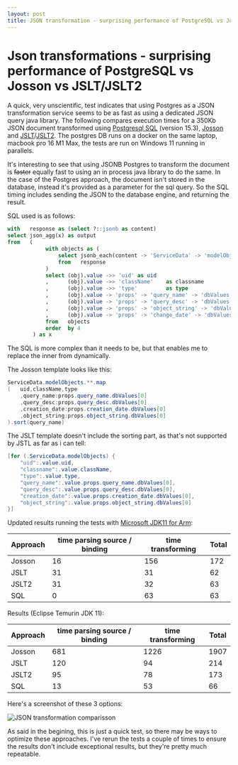 ```yaml
---
layout: post
title: JSON transformation - surprising performance of PostgreSQL vs Josson vs JSLT/JSLT2
---
```


# Json transformations - surprising performance of PostgreSQL vs Josson vs JSLT/JSLT2

A quick, very unscientific, test indicates that using Postgres as a JSON transformation service seems to be as fast as using a dedicated JSON query java library. The following compares execution times for a 350Kb JSON document transformed using [Postgresql SQL][3] (version 15.3), [Josson][1] and [JSLT][2]/[JSLT2][4]. The postgres DB runs on a docker on the same laptop, macbook pro 16 M1 Max, the tests are run on Windows 11 running in parallels.

It's interesting to see that using JSONB Postgres to transform the document is ~~faster~~ equally fast to using an in process java library to do the same. In the case of the Postgres approach, the document isn't stored in the database, instead it's provided as a parameter for the sql query. So the SQL timing includes sending the JSON to the database engine, and returning the result.

SQL used is as follows:

```sql
with   response as (select ?::jsonb as content)
select json_agg(x) as output
from   (    
            with objects as (
                select jsonb_each(content -> 'ServiceData' -> 'modelObjects') as obj
                from   response
            )
            select (obj).value ->> 'uid' as uid
            ,      (obj).value ->> 'className'    as classname
            ,      (obj).value ->> 'type'         as type
            ,      (obj).value -> 'props' -> 'query_name' -> 'dbValues' ->> 0   as query_name
            ,      (obj).value -> 'props' -> 'query_desc' -> 'dbValues' ->> 0   as query_desc
            ,      (obj).value -> 'props' -> 'object_string' -> 'dbValues' ->> 0   as object_string
            ,      (obj).value -> 'props' -> 'change_date' -> 'dbValues' ->> 0   as change_date
            from   objects
            order  by 4
        ) as x
```

The SQL is more complex than it needs to be, but that enables me to replace the inner from dynamically.

The Josson template looks like this:

```java
ServiceData.modelObjects.**.map
(   uid,className,type
    ,query_name:props.query_name.dbValues[0]
    ,query_desc:props.query_desc.dbValues[0]
    ,creation_date:props.creation_date.dbValues[0]
    ,object_string:props.object_string.dbValues[0]
).sort(query_name)
```

The JSLT template doesn't include the sorting part, as that's not supported by JSTL as far as i can tell:

```java
[for (.ServiceData.modelObjects) {
    "uid":.value.uid,
    "classname":.value.className,
    "type":.value.type,
    "query_name":.value.props.query_name.dbValues[0],
    "query_desc":.value.props.query_desc.dbValues[0],
    "creation_date":.value.props.creation_date.dbValues[0],
    "object_string":.value.props.object_string.dbValues[0]
}]
```

Updated results running the tests with [Microsoft JDK11 for Arm](5):

| Approach | time parsing source / binding | time transforming | Total |
|----------|-------------------------------|-------------------|-------|
| Josson   |                            16 |               156 |   172 |
| JSLT     |                            31 |                31 |    62 |
| JSLT2    |                            31 |                32 |    63 |
| SQL      |                             0 |                63 |    63 |

Results (Eclipse Temurin JDK 11):

| Approach | time parsing source / binding | time transforming | Total |
|----------|-------------------------------|-------------------|-------|
| Josson   |                           681 |              1226 |  1907 |
| JSLT     |                           120 |                94 |   214 |
| JSLT2    |                            95 |                78 |   173 |
| SQL      |                            13 |                53 |    66 |

Here's a screenshot of these 3 options:

![JSON transformation comparisson](/blog/assets/2023-08-25-json-transformation-pgsql-josson-jslt.png)

As said in the begining, this is just a quick test, so there may be ways to optimize these approaches. I've rerun the tests a couple of times to ensure the results don't include exceptional results, but they're pretty much repeatable. 

[1]: https://github.com/octomix/josson
[2]: https://github.com/schibsted/jslt
[3]: https://www.postgresql.org/docs/current/functions-json.html
[4]: https://github.com/tonysparks/jslt2
[5]: https://learn.microsoft.com/en-us/java/openjdk/download